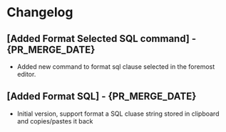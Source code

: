 # Changelog

## [Added Format Selected SQL command] - {PR_MERGE_DATE}

- Added new command to format sql clause selected in the foremost editor.

## [Added Format SQL] - {PR_MERGE_DATE}

- Initial version, support format a SQL cluase string stored in clipboard and copies/pastes it back
